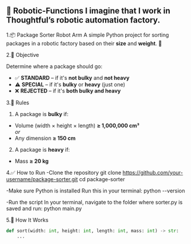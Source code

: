 🎯 Robotic-Functions
I imagine that I work in Thoughtful’s robotic automation factory.
--------------------------------------------------------------------------------------------------------------------
1.📦 Package Sorter Robot Arm
A simple Python project for sorting packages in a robotic factory based on their **size** and **weight**. 🦾

2.🎯 Objective

Determine where a package should go:
- ✅ **STANDARD** – if it's **not bulky** and **not heavy**
- ⚠️ **SPECIAL** – if it's **bulky** or **heavy** (just one)
- ❌ **REJECTED** – if it's **both bulky and heavy**

3.📏 Rules
1) A package is **bulky** if:
- Volume (width × height × length) **≥ 1,000,000 cm³**  
  _or_  
- Any dimension **≥ 150 cm**

2) A package is **heavy** if:
- Mass **≥ 20 kg**

4.✅ How to Run
-Clone the repository
git clone https://github.com/your-username/package-sorter.git
cd package-sorter

-Make sure Python is installed
Run this in your terminal: python --version

-Run the script
In your terminal, navigate to the folder where sorter.py is saved and run: python main.py

5.🧠 How It Works

```python
def sort(width: int, height: int, length: int, mass: int) -> str:
    ...
